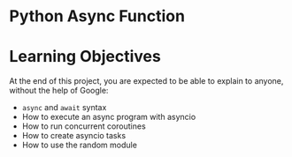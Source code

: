 # Python Async Function

# Learning Objectives

At the end of this project, you are expected to be able to explain to anyone, without the help of Google:

- `async` and `await` syntax
- How to execute an async program with asyncio
- How to run concurrent coroutines
- How to create asyncio tasks
- How to use the random module
